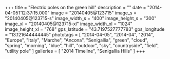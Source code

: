 +++
title = "Electric poles on the green hill"
description = ""
date = "2014-04-05T12:37:15.000"
image = "20140405@123715"
image_s = "20140405@123715-s"
image_width_s = "400"
image_height_s = "300"
image_xl = "20140405@123715-xl"
image_width_xl = "1024"
image_height_xl = "768"
gps_latitude = "43.7197527777783"
gps_longitude = "13.121644444445"
phototags = [ "2014-04-05", "2014-04", "2014", "Europe", "Italy", "Marche", "Ancona", "Senigallia", "green", "cloud", "spring", "morning", "blue", "hill", "outdoor", "sky", "countryside", "field", "utility pole" ]
galleries = [ "2014 Timeline", "Senigallia Hills" ]
+++
